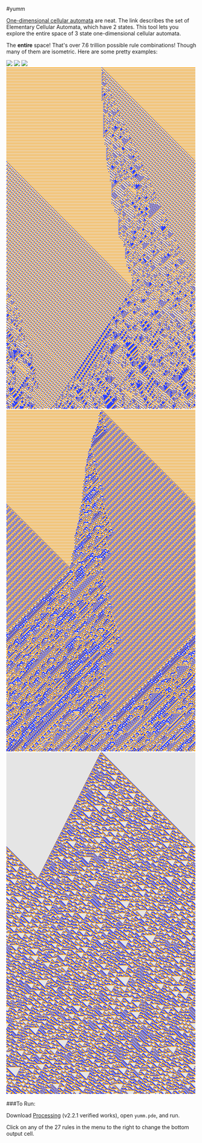 #yumm

[One-dimensional cellular automata](http://mathworld.wolfram.com/ElementaryCellularAutomaton.html) are neat.
The link describes the set of Elementary Cellular Automata, which have 2 states.
This tool lets you explore the entire space of 3 state one-dimensional cellular automata.

The **entire** space!  That's over 7.6 trillion possible rule combinations!  Though many of them are isometric.
Here are some pretty examples:

![](example/7601533564397.tif)
![](example/3701415564543.tif)
![](example/3701415564555.tif)
![](example/220211201112112212111200000.tif)
![](example/220210011112102212111210020.tif)
![](example/020210111111122212111220020.tif)

###To Run:

Download [Processing](https://processing.org/download/?processing) (v2.2.1 verified works), open `yumm.pde`, and run.

Click on any of the 27 rules in the menu to the right to change the bottom output cell.

